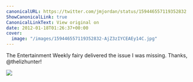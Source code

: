 ```yaml
---
canonicalURL: https://twitter.com/jmjordan/status/159446557119352832
ShowCanonicalLink: true
CanonicalLinkText: View original on
date: 2012-01-18T01:26:37+00:00
cover:
  image: "/images/159446557119352832-AjZ3zIYCEAEy14C.jpg"
---
```

The Entertainment Weekly fairy delivered the issue I was missing. Thanks, @thelizhunter!

![](/images/159446557119352832-AjZ3zIYCEAEy14C.jpg)